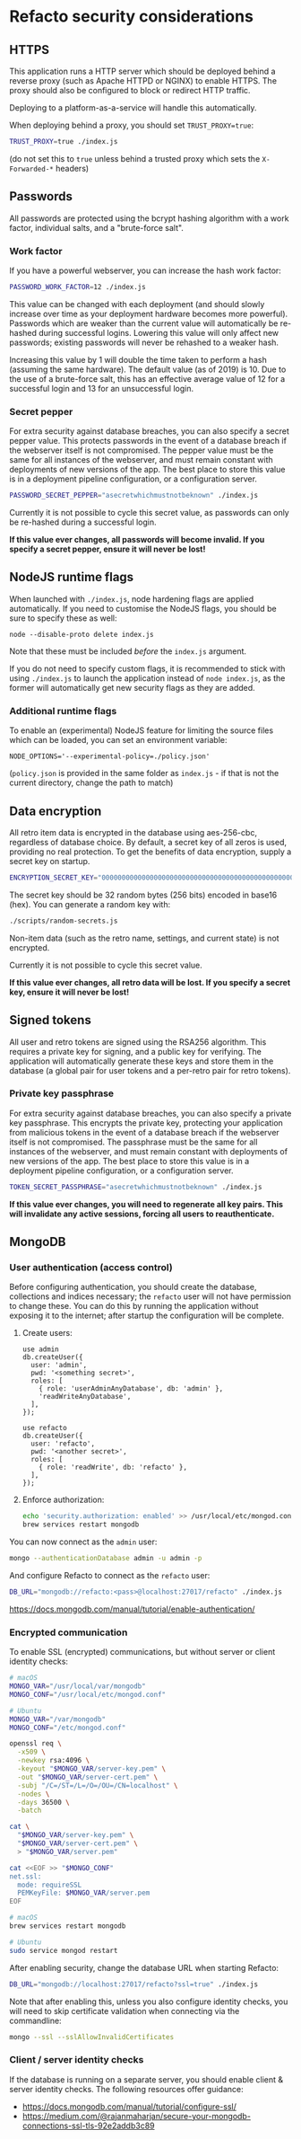 # Refacto security considerations

## HTTPS

This application runs a HTTP server which should be deployed behind a
reverse proxy (such as Apache HTTPD or NGINX) to enable HTTPS. The
proxy should also be configured to block or redirect HTTP traffic.

Deploying to a platform-as-a-service will handle this automatically.

When deploying behind a proxy, you should set `TRUST_PROXY=true`:

```bash
TRUST_PROXY=true ./index.js
```

(do not set this to `true` unless behind a trusted proxy which sets
the `X-Forwarded-*` headers)

## Passwords

All passwords are protected using the bcrypt hashing algorithm with a
work factor, individual salts, and a "brute-force salt".

### Work factor

If you have a powerful webserver, you can increase the hash work
factor:

```bash
PASSWORD_WORK_FACTOR=12 ./index.js
```

This value can be changed with each deployment (and should slowly
increase over time as your deployment hardware becomes more powerful).
Passwords which are weaker than the current value will automatically be
re-hashed during successful logins. Lowering this value will only
affect new passwords; existing passwords will never be rehashed to a
weaker hash.

Increasing this value by 1 will double the time taken to perform a
hash (assuming the same hardware). The default value (as of 2019)
is 10. Due to the use of a brute-force salt, this has an effective
average value of 12 for a successful login and 13 for an unsuccessful
login.

### Secret pepper

For extra security against database breaches, you can also specify a
secret pepper value. This protects passwords in the event of a database
breach if the webserver itself is not compromised. The pepper value
must be the same for all instances of the webserver, and must remain
constant with deployments of new versions of the app. The best place to
store this value is in a deployment pipeline configuration, or a
configuration server.

```bash
PASSWORD_SECRET_PEPPER="asecretwhichmustnotbeknown" ./index.js
```

Currently it is not possible to cycle this secret value, as passwords
can only be re-hashed during a successful login.

**If this value ever changes, all passwords will become invalid.
If you specify a secret pepper, ensure it will never be lost!**

## NodeJS runtime flags

When launched with `./index.js`, node hardening flags are applied
automatically. If you need to customise the NodeJS flags, you should
be sure to specify these as well:

```
node --disable-proto delete index.js
```

Note that these must be included *before* the `index.js` argument.

If you do not need to specify custom flags, it is recommended to
stick with using `./index.js` to launch the application instead of
`node index.js`, as the former will automatically get new security
flags as they are added.

### Additional runtime flags

To enable an (experimental) NodeJS feature for limiting the source
files which can be loaded, you can set an environment variable:

```
NODE_OPTIONS='--experimental-policy=./policy.json'
```

(`policy.json` is provided in the same folder as `index.js` - if
that is not the current directory, change the path to match)

## Data encryption

All retro item data is encrypted in the database using aes-256-cbc,
regardless of database choice. By default, a secret key of all zeros
is used, providing no real protection. To get the benefits of data
encryption, supply a secret key on startup.

```bash
ENCRYPTION_SECRET_KEY="0000000000000000000000000000000000000000000000000000000000000000" ./index.js
```

The secret key should be 32 random bytes (256 bits) encoded in
base16 (hex). You can generate a random key with:

```bash
./scripts/random-secrets.js
```

Non-item data (such as the retro name, settings, and current state)
is not encrypted.

Currently it is not possible to cycle this secret value.

**If this value ever changes, all retro data will be lost.
If you specify a secret key, ensure it will never be lost!**

## Signed tokens

All user and retro tokens are signed using the RSA256 algorithm.
This requires a private key for signing, and a public key for
verifying. The application will automatically generate these keys and
store them in the database (a global pair for user tokens and a
per-retro pair for retro tokens).

### Private key passphrase

For extra security against database breaches, you can also specify a
private key passphrase. This encrypts the private key, protecting your
application from malicious tokens in the event of a database breach if
the webserver itself is not compromised. The passphrase must be the
same for all instances of the webserver, and must remain constant with
deployments of new versions of the app. The best place to store this
value is in a deployment pipeline configuration, or a configuration
server.

```bash
TOKEN_SECRET_PASSPHRASE="asecretwhichmustnotbeknown" ./index.js
```

**If this value ever changes, you will need to regenerate all key
pairs. This will invalidate any active sessions, forcing all users to
reauthenticate.**

## MongoDB

### User authentication (access control)

Before configuring authentication, you should create the database,
collections and indices necessary; the `refacto` user will not have
permission to change these. You can do this by running the application
without exposing it to the internet; after startup the configuration
will be complete.

1. Create users:

   ```
   use admin
   db.createUser({
     user: 'admin',
     pwd: '<something secret>',
     roles: [
       { role: 'userAdminAnyDatabase', db: 'admin' },
       'readWriteAnyDatabase',
     ],
   });

   use refacto
   db.createUser({
     user: 'refacto',
     pwd: '<another secret>',
     roles: [
       { role: 'readWrite', db: 'refacto' },
     ],
   });
   ```

2. Enforce authorization:

   ```bash
   echo 'security.authorization: enabled' >> /usr/local/etc/mongod.conf
   brew services restart mongodb
   ```

You can now connect as the `admin` user:

```bash
mongo --authenticationDatabase admin -u admin -p
```

And configure Refacto to connect as the `refacto` user:

```bash
DB_URL="mongodb://refacto:<pass>@localhost:27017/refacto" ./index.js
```

<https://docs.mongodb.com/manual/tutorial/enable-authentication/>

### Encrypted communication

To enable SSL (encrypted) communications, but without server or client
identity checks:

```bash
# macOS
MONGO_VAR="/usr/local/var/mongodb"
MONGO_CONF="/usr/local/etc/mongod.conf"

# Ubuntu
MONGO_VAR="/var/mongodb"
MONGO_CONF="/etc/mongod.conf"

openssl req \
  -x509 \
  -newkey rsa:4096 \
  -keyout "$MONGO_VAR/server-key.pem" \
  -out "$MONGO_VAR/server-cert.pem" \
  -subj "/C=/ST=/L=/O=/OU=/CN=localhost" \
  -nodes \
  -days 36500 \
  -batch

cat \
  "$MONGO_VAR/server-key.pem" \
  "$MONGO_VAR/server-cert.pem" \
  > "$MONGO_VAR/server.pem"

cat <<EOF >> "$MONGO_CONF"
net.ssl:
  mode: requireSSL
  PEMKeyFile: $MONGO_VAR/server.pem
EOF

# macOS
brew services restart mongodb

# Ubuntu
sudo service mongod restart
```

After enabling security, change the database URL when starting Refacto:

```bash
DB_URL="mongodb://localhost:27017/refacto?ssl=true" ./index.js
```

Note that after enabling this, unless you also configure identity
checks, you will need to skip certificate validation when connecting
via the commandline:

```bash
mongo --ssl --sslAllowInvalidCertificates
```

### Client / server identity checks

If the database is running on a separate server, you should enable
client & server identity checks. The following resources offer
guidance:

- <https://docs.mongodb.com/manual/tutorial/configure-ssl/>
- <https://medium.com/@rajanmaharjan/secure-your-mongodb-connections-ssl-tls-92e2addb3c89>
